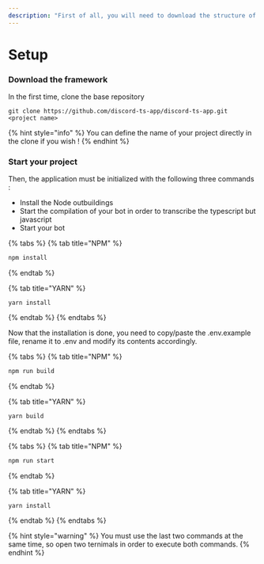 ```yaml
---
description: "First of all, you will need to download the structure of the bot that will serve as a basis for your project. Follow carefully the contents below to avoid problems later on ! \U0001F680"
---
```


# Setup

### Download the framework

In the first time, clone the base repository

```
git clone https://github.com/discord-ts-app/discord-ts-app.git <project name>
```

{% hint style="info" %}
You can define the name of your project directly in the clone if you wish !
{% endhint %}



### Start your project

Then, the application must be initialized with the following three commands :

* Install the Node outbuildings
* Start the compilation of your bot in order to transcribe the typescript but javascript
* Start your bot

{% tabs %}
{% tab title="NPM" %}
```bash
npm install
```
{% endtab %}

{% tab title="YARN" %}
```
yarn install
```
{% endtab %}
{% endtabs %}

Now that the installation is done, you need to copy/paste the .env.example file, rename it to .env and modify its contents accordingly.

{% tabs %}
{% tab title="NPM" %}
```bash
npm run build
```
{% endtab %}

{% tab title="YARN" %}
```
yarn build
```
{% endtab %}
{% endtabs %}

{% tabs %}
{% tab title="NPM" %}
```bash
npm run start
```
{% endtab %}

{% tab title="YARN" %}
```
yarn install
```
{% endtab %}
{% endtabs %}

{% hint style="warning" %}
You must use the last two commands at the same time, so open two ternimals in order to execute both commands.
{% endhint %}

